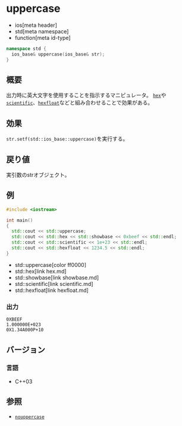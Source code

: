 # uppercase
* ios[meta header]
* std[meta namespace]
* function[meta id-type]

```cpp
namespace std {
  ios_base& uppercase(ios_base& str);
}
```

## 概要
出力時に英大文字を使用することを指示するマニピュレータ。
[`hex`](hex.md)や[`scientific`](scientific.md)、[`hexfloat`](hexfloat.md)などと組み合わせることで効果がある。

## 効果
`str.setf(std::ios_base::uppercase)`を実行する。

## 戻り値
実引数のstrオブジェクト。

## 例
```cpp
#include <iostream>

int main()
{
  std::cout << std::uppercase;
  std::cout << std::hex << std::showbase << 0xbeef << std::endl;
  std::cout << std::scientific << 1e+23 << std::endl;
  std::cout << std::hexfloat << 1234.5 << std::endl;
}
```
* std::uppercase[color ff0000]
* std::hex[link hex.md]
* std::showbase[link showbase.md]
* std::scientific[link scientific.md]
* std::hexfloat[link hexfloat.md]

### 出力
```
0XBEEF
1.000000E+023
0X1.34A000P+10
```

## バージョン
### 言語
- C++03

## 参照
- [`nouppercase`](nouppercase.md)
